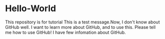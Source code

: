 # Hello-World
This repository is for tutorial
This is a test message.Now, I don't know about GitHub well.
I want to learn more about GitHub, and to use this.
Please tell me how to use GitHub!
I have few infomation about GitHub.

